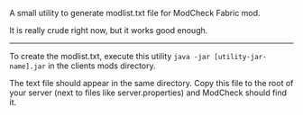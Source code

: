 A small utility to generate modlist.txt file for ModCheck Fabric mod.

It is really crude right now, but it works good enough.

---
To create the modlist.txt, execute this utility ```java -jar [utility-jar-name].jar``` in the clients mods directory.

The text file should appear in the same directory.
Copy this file to the root of your server (next to files like server.properties) and ModCheck should find it.